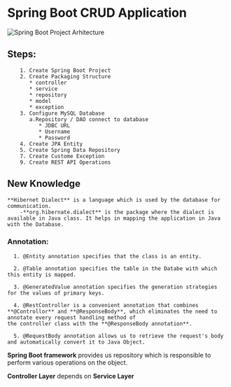 # Spring Boot CRUD Application 

![Spring Boot Project Arhitecture](https://user-images.githubusercontent.com/49694359/146692210-bbed65a8-44c4-4769-927c-2ec707b41542.JPG)

## Steps:
        1. Create Spring Boot Project        
        2. Create Packaging Structure
           * controller
           * service
           * repository
           * model
           * exception
        3. Configure MySQL Database
           a.Repository / DAO connect to database
              * JDBC URL
              * Username
              * Password
        4. Create JPA Entity
        5. Create Spring Data Repository
        7. Create Custome Exception
        9. Create REST API Operations
   
 ## New Knowledge
    **Hibernet Dialect** is a language which is used by the database for communication.
        -**org.hibernate.dialect** is the package where the dialect is available in Java class. It helps in mapping the application in Java with the Database.
  
### Annotation:
  
      1. @Entity annotation specifies that the class is an entity.
     
      2. @Table annotation specifies the table in the Databe with which this entity is mapped.
     
      3. @GeneratedValue annotation specifies the generation strategies for the values of primary keys.
      
      4. @RestController is a convenient annotation that combines **@Controllor** and **@ResponseBody**, which eliminates the need to annotate every request handling method of 
    the controller class with the **@ResponseBody annotation**.
      
      5. @RequestBody annotation allows us to retrieve the request's body and automatically convert it to Java Object.
        
  **Spring Boot framework** provides us repository which is responsible to perform various operations on the object.
 
  **Controller Layer** depends on **Service Layer**
